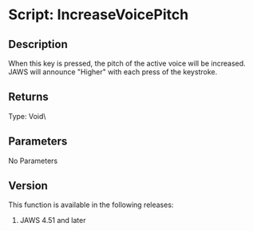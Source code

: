 # Script: IncreaseVoicePitch

## Description

When this key is pressed, the pitch of the active voice will be
increased. JAWS will announce \"Higher\" with each press of the
keystroke.

## Returns

Type: Void\

## Parameters

No Parameters

## Version

This function is available in the following releases:

1.  JAWS 4.51 and later
